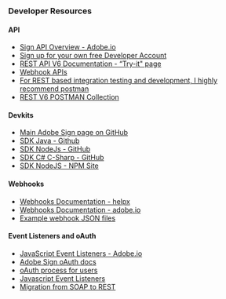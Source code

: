 ### Developer Resources
####
#### API
*  [Sign API Overview - Adobe.io](http://view.adobe.com/viewer/5c917dbaf7794d1557d55ee4?iid=5c7ef6e9a2e3a92323b1c507)
*  [Sign up for your own free Developer Account](http://view.adobe.com/viewer/5c917dbaf7794d1557d55ee4?iid=5c7ef734659e930551b4d4dd)
*  [REST API V6 Documentation - “Try-it" page](http://view.adobe.com/viewer/5c917dbaf7794d1557d55ee4?iid=5c7f0294659e9305b6b43c03)
*  [Webhook APIs](https://www.adobe.io/apis/documentcloud/sign/docs.html#!adobedocs/adobe-sign/master/events.md)
*  [For REST based integration testing and development, I highly recommend postman](http://view.adobe.com/viewer/5c917dbaf7794d1557d55ee4?iid=5c87ee0081171765cf741595)
*  [REST V6 POSTMAN Collection](http://view.adobe.com/viewer/5c917dbaf7794d1557d55ee4?iid=5c917250659e931c7960d001)
####
#### Devkits
*  [Main Adobe Sign page on GitHub](https://github.com/adobe-sign)
*  [SDK Java - Github](http://view.adobe.com/viewer/5c917dbaf7794d1557d55ee4?iid=5c884bd8f7794d70e70b3cf8)
*  [SDK NodeJs - GitHub](http://view.adobe.com/viewer/5c917dbaf7794d1557d55ee4?iid=5c884a68f7794d70c70be22a)
*  [SDK C# C-Sharp - GitHub](http://view.adobe.com/viewer/5c9bc5aec7143350d2e2398c?iid=5cdc4ce666bbaa750d8ef717)
*  [SDK NodeJS - NPM Site](http://view.adobe.com/viewer/5c917dbaf7794d1557d55ee4?iid=5c88482281171765a075a2a4)
####
#### Webhooks
*  [Webhooks Documentation - helpx](http://view.adobe.com/viewer/5c917dbaf7794d1557d55ee4?iid=5c7f5714f7794d05ccb10dad)
*  [Webhooks Documentation - adobe.io](http://view.adobe.com/viewer/5c917dbaf7794d1557d55ee4?iid=5c7f57b1c714330b5981b281)
*  [Example webhook JSON files](http://view.adobe.com/viewer/5c917dbaf7794d1557d55ee4?iid=5c7f597366bbaa5d79c3886e)
####
#### Event Listeners and oAuth
*  [JavaScript Event Listeners - Adobe.io](http://view.adobe.com/viewer/5c917dbaf7794d1557d55ee4?iid=5c7f058dc714330b718103aa)
*  [Adobe Sign oAuth docs](https://secure.echosign.com/public/static/oauthDoc.jsp)
*  [oAuth process for users](https://secure.echosign.com/public/oauthDemo)
*  [Javascript Event Listeners](https://www.adobe.io/apis/documentcloud/sign/docs.html#!adobedocs/adobe-sign/master/events.md)
*  [Migration from SOAP to REST](https://www.adobe.io/apis/documentcloud/sign/docs.html#!adobedocs/adobe-sign/master/migrating_from_soap.md)


